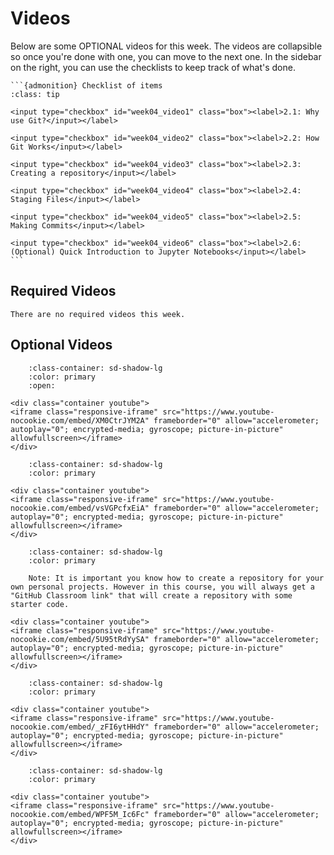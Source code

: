 # Videos

Below are some OPTIONAL videos for this week.
The videos are collapsible so once you're done with one, you can move to the next one.
In the sidebar on the right, you can use the checklists to keep track of what's done.

````{margin}
```{admonition} Checklist of items
:class: tip

<input type="checkbox" id="week04_video1" class="box"><label>2.1: Why use Git?</input></label>

<input type="checkbox" id="week04_video2" class="box"><label>2.2: How Git Works</input></label>

<input type="checkbox" id="week04_video3" class="box"><label>2.3: Creating a repository</input></label>

<input type="checkbox" id="week04_video4" class="box"><label>2.4: Staging Files</input></label>

<input type="checkbox" id="week04_video5" class="box"><label>2.5: Making Commits</input></label>

<input type="checkbox" id="week04_video6" class="box"><label>2.6: (Optional) Quick Introduction to Jupyter Notebooks</input></label>
```
````
## Required Videos

```{attention}
There are no required videos this week.
```

## Optional Videos

```{dropdown} 4.1 Math & Variables in Python
    :class-container: sd-shadow-lg
    :color: primary
    :open:

<div class="container youtube">
<iframe class="responsive-iframe" src="https://www.youtube-nocookie.com/embed/XM0CtrJYM2A" frameborder="0" allow="accelerometer; autoplay="0"; encrypted-media; gyroscope; picture-in-picture" allowfullscreen></iframe>
</div>
```

```{dropdown} 4.2: Conditional Statements (if, elif, else) in Python
    :class-container: sd-shadow-lg
    :color: primary

<div class="container youtube">
<iframe class="responsive-iframe" src="https://www.youtube-nocookie.com/embed/vsVGPcfxEiA" frameborder="0" allow="accelerometer; autoplay="0"; encrypted-media; gyroscope; picture-in-picture" allowfullscreen></iframe>
</div>
```

```{dropdown} 4.3: Functions in Python
    :class-container: sd-shadow-lg
    :color: primary

    Note: It is important you know how to create a repository for your own personal projects. However in this course, you will always get a "GitHub Classroom link" that will create a repository with some starter code.

<div class="container youtube">
<iframe class="responsive-iframe" src="https://www.youtube-nocookie.com/embed/5U95tRdYySA" frameborder="0" allow="accelerometer; autoplay="0"; encrypted-media; gyroscope; picture-in-picture" allowfullscreen></iframe>
</div>
```

```{dropdown} 4.4: Lists & Tuples in Python
    :class-container: sd-shadow-lg
    :color: primary

<div class="container youtube">
<iframe class="responsive-iframe" src="https://www.youtube-nocookie.com/embed/_zFI6ytHHdY" frameborder="0" allow="accelerometer; autoplay="0"; encrypted-media; gyroscope; picture-in-picture" allowfullscreen></iframe>
</div>
```

```{dropdown} 4.5: For Loops & While Loops in Python
    :class-container: sd-shadow-lg
    :color: primary

<div class="container youtube">
<iframe class="responsive-iframe" src="https://www.youtube-nocookie.com/embed/WPF5M_Ic6Fc" frameborder="0" allow="accelerometer; autoplay="0"; encrypted-media; gyroscope; picture-in-picture" allowfullscreen></iframe>
</div>
```